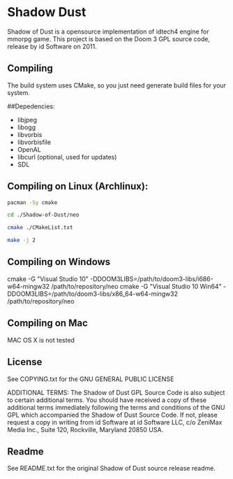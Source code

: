 # Shadow Dust
Shadow of Dust is a opensource implementation of idtech4 engine for mmorpg game. This project is based on the Doom 3 GPL source code, release by id Software on 2011.

## Compiling
The build system uses CMake, so you just need generate build files for your system.

##Depedencies:
* libjpeg
* libogg
* libvorbis
* libvorbisfile
* OpenAL
* libcurl (optional, used for updates)
* SDL


## Compiling on Linux (Archlinux):
```bash
pacman -Sy cmake
```
```bash
cd ./Shadow-of-Dust/neo
```
```bash
cmake ./CMakeList.txt
```
```bash
make -j 2
```
## Compiling on Windows
cmake -G "Visual Studio 10" -DDOOM3LIBS=/path/to/doom3-libs/i686-w64-mingw32 /path/to/repository/neo
cmake -G "Visual Studio 10 Win64" -DDOOM3LIBS=/path/to/doom3-libs/x86_64-w64-mingw32 /path/to/repository/neo

## Compiling on Mac
MAC OS X is not tested

## License
See COPYING.txt for the GNU GENERAL PUBLIC LICENSE

ADDITIONAL TERMS:  The Shadow of Dust GPL Source Code is also subject to certain additional terms. You should have received a copy of these additional terms immediately following the terms and conditions of the 
GNU GPL which accompanied the Shadow of Dust Source Code.  If not, please request a copy in writing from id Software at id Software LLC, c/o ZeniMax Media Inc., Suite 120, Rockville, Maryland 20850 USA.

## Readme
See README.txt for the original Shadow of Dust source release readme.
